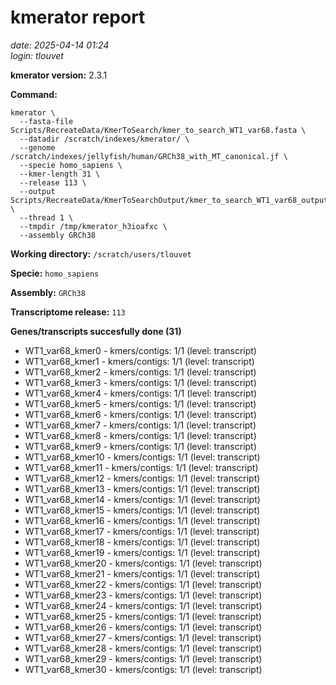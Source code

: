 # kmerator report
*date: 2025-04-14 01:24*  
*login: tlouvet*

**kmerator version:** 2.3.1

**Command:**

```
kmerator \
  --fasta-file Scripts/RecreateData/KmerToSearch/kmer_to_search_WT1_var68.fasta \
  --datadir /scratch/indexes/kmerator/ \
  --genome /scratch/indexes/jellyfish/human/GRCh38_with_MT_canonical.jf \
  --specie homo_sapiens \
  --kmer-length 31 \
  --release 113 \
  --output Scripts/RecreateData/KmerToSearchOutput/kmer_to_search_WT1_var68_output \
  --thread 1 \
  --tmpdir /tmp/kmerator_h3ioafxc \
  --assembly GRCh38
```

**Working directory:** `/scratch/users/tlouvet`

**Specie:** `homo_sapiens`

**Assembly:** `GRCh38`

**Transcriptome release:** `113`

**Genes/transcripts succesfully done (31)**

- WT1_var68_kmer0 - kmers/contigs: 1/1 (level: transcript)
- WT1_var68_kmer1 - kmers/contigs: 1/1 (level: transcript)
- WT1_var68_kmer2 - kmers/contigs: 1/1 (level: transcript)
- WT1_var68_kmer3 - kmers/contigs: 1/1 (level: transcript)
- WT1_var68_kmer4 - kmers/contigs: 1/1 (level: transcript)
- WT1_var68_kmer5 - kmers/contigs: 1/1 (level: transcript)
- WT1_var68_kmer6 - kmers/contigs: 1/1 (level: transcript)
- WT1_var68_kmer7 - kmers/contigs: 1/1 (level: transcript)
- WT1_var68_kmer8 - kmers/contigs: 1/1 (level: transcript)
- WT1_var68_kmer9 - kmers/contigs: 1/1 (level: transcript)
- WT1_var68_kmer10 - kmers/contigs: 1/1 (level: transcript)
- WT1_var68_kmer11 - kmers/contigs: 1/1 (level: transcript)
- WT1_var68_kmer12 - kmers/contigs: 1/1 (level: transcript)
- WT1_var68_kmer13 - kmers/contigs: 1/1 (level: transcript)
- WT1_var68_kmer14 - kmers/contigs: 1/1 (level: transcript)
- WT1_var68_kmer15 - kmers/contigs: 1/1 (level: transcript)
- WT1_var68_kmer16 - kmers/contigs: 1/1 (level: transcript)
- WT1_var68_kmer17 - kmers/contigs: 1/1 (level: transcript)
- WT1_var68_kmer18 - kmers/contigs: 1/1 (level: transcript)
- WT1_var68_kmer19 - kmers/contigs: 1/1 (level: transcript)
- WT1_var68_kmer20 - kmers/contigs: 1/1 (level: transcript)
- WT1_var68_kmer21 - kmers/contigs: 1/1 (level: transcript)
- WT1_var68_kmer22 - kmers/contigs: 1/1 (level: transcript)
- WT1_var68_kmer23 - kmers/contigs: 1/1 (level: transcript)
- WT1_var68_kmer24 - kmers/contigs: 1/1 (level: transcript)
- WT1_var68_kmer25 - kmers/contigs: 1/1 (level: transcript)
- WT1_var68_kmer26 - kmers/contigs: 1/1 (level: transcript)
- WT1_var68_kmer27 - kmers/contigs: 1/1 (level: transcript)
- WT1_var68_kmer28 - kmers/contigs: 1/1 (level: transcript)
- WT1_var68_kmer29 - kmers/contigs: 1/1 (level: transcript)
- WT1_var68_kmer30 - kmers/contigs: 1/1 (level: transcript)
